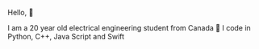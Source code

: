 Hello, 👋

I am a 20 year old electrical engineering student from Canada 🍁
I code in Python, C++, Java Script and Swift
